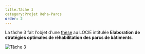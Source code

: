 ```yaml
---
title:Tâche 3
category:Projet Reha-Parcs
order: 2
---
```


La tâche 3 fait l'objet d'une [thèse](http://www.theses.fr/s164156) au LOCIE intitulée **Elaboration de stratégies optimales de réhabilitation des parcs de bâtiments**.

![Tâche 3](./images/tache3.png)
